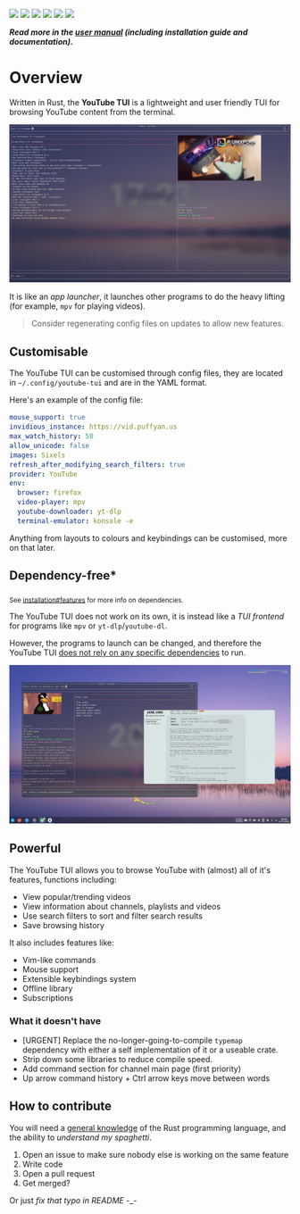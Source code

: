 ![](https://img.shields.io/github/languages/top/siriusmart/youtube-tui?label=rust)
![](https://shields.io/github/license/siriusmart/youtube-tui)
[![](https://img.shields.io/crates/d/youtube-tui?label=crates.io%20downloads)](https://crates.io/crates/youtube-tui)
[![](https://img.shields.io/crates/v/youtube-tui?label=crates.io%20version)](https://crates.io/crates/youtube-tui)
[![](https://img.shields.io/aur/version/youtube-tui)](https://aur.archlinux.org/packages/youtube-tui)
![](https://shields.io/github/stars/siriusmart/youtube-tui?style=social)

***Read more in the [user manual](https://siriusmart.github.io/youtube-tui) (including installation guide and documentation).***

# Overview

Written in Rust, the **YouTube TUI** is a lightweight and user friendly TUI for browsing YouTube content from the terminal.

![](./docs/src/images/search-showcase.png)

It is like an _app launcher_, it launches other programs to do the heavy lifting (for example, `mpv` for playing videos).

> Consider regenerating config files on updates to allow new features.

## Customisable

The YouTube TUI can be customised through config files, they are located in `~/.config/youtube-tui` and are in the YAML format.

Here's an example of the config file:

```yaml
mouse_support: true
invidious_instance: https://vid.puffyan.us
max_watch_history: 50
allow_unicode: false
images: Sixels
refresh_after_modifying_search_filters: true
provider: YouTube
env:
  browser: firefox
  video-player: mpv
  youtube-downloader: yt-dlp
  terminal-emulator: konsole -e
```

Anything from layouts to colours and keybindings can be customised, more on that later.

## Dependency-free*

<sub>See [installation#features](https://siriusmart.github.io/youtube-tui/installation.html#features) for more info on dependencies.</sub>

The YouTube TUI does not work on its own, it is instead like a _TUI frontend_ for programs like `mpv` or `yt-dlp`/`youtube-dl`.

However, the programs to launch can be changed, and therefore the YouTube TUI <u>does not rely on any specific dependencies</u> to run.

![](./docs/src/images/custom-dependencies-showcase.png)

## Powerful

The YouTube TUI allows you to browse YouTube with (almost) all of it's features, functions including:

- View popular/trending videos
- View information about channels, playlists and videos
- Use search filters to sort and filter search results
- Save browsing history

It also includes features like:

- Vim-like commands
- Mouse support
- Extensible keybindings system
- Offline library
- Subscriptions

### What it doesn't have

- [URGENT] Replace the no-longer-going-to-compile `typemap` dependency with either a self implementation of it or a useable crate.
- Strip down some libraries to reduce compile speed.
- Add command section for channel main page (first priority)
- Up arrow command history + Ctrl arrow keys move between words

## How to contribute

You will need a <u>general knowledge</u> of the Rust programming language, and the ability to _understand my spaghetti_.

1. Open an issue to make sure nobody else is working on the same feature
2. Write code
3. Open a pull request
4. Get merged?

Or just _fix that typo in README_ -\_-
